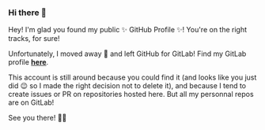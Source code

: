 ### Hi there 👋

Hey! I'm glad you found my public ✨ GitHub Profile ✨! You're on the right tracks, for sure!

Unfortunately, I moved away 💼 and left GitHub for GitLab! Find my GitLab profile [**here**](https://gitlab.com/lovallat).

This account is still around because you could find it (and looks like you just did 😉 so I made the right decision not to delete it), and because I tend to create issues or PR on repositories hosted here. But all my personnal repos are on GitLab!

See you there! 👨‍🎤

<!--
**LouisVallat/LouisVallat** is a ✨ _special_ ✨ repository because its `README.md` (this file) appears on your GitHub profile.

Here are some ideas to get you started:

- 🔭 I’m currently working on ...
- 🌱 I’m currently learning ...
- 👯 I’m looking to collaborate on ...
- 🤔 I’m looking for help with ...
- 💬 Ask me about ...
- 📫 How to reach me: ...
- 😄 Pronouns: ...
- ⚡ Fun fact: ...
-->
